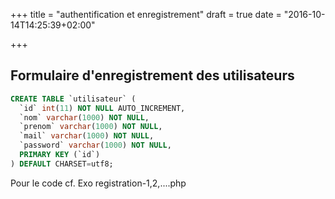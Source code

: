 +++
title = "authentification et enregistrement"
draft = true
date = "2016-10-14T14:25:39+02:00"

+++

## Formulaire d'enregistrement des utilisateurs

```sql
CREATE TABLE `utilisateur` (
  `id` int(11) NOT NULL AUTO_INCREMENT,
  `nom` varchar(1000) NOT NULL,
  `prenom` varchar(1000) NOT NULL,
  `mail` varchar(1000) NOT NULL,
  `password` varchar(1000) NOT NULL,
  PRIMARY KEY (`id`)
) DEFAULT CHARSET=utf8;
```

Pour le code cf. Exo registration-1,2,....php
